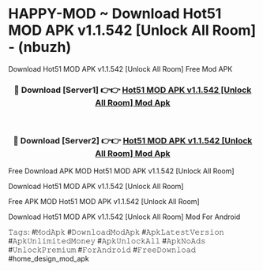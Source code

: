 # HAPPY-MOD ~ Download Hot51 MOD APK v1.1.542 [Unlock All Room] - (nbuzh)
Download Hot51 MOD APK v1.1.542 [Unlock All Room] Free Mod APK

<div align="center">
<h3>🔴 Download [Server1] 👉👉 <a href="https://apk-comot.site?title=Hot51_MOD_APK_v1.1.542_[Unlock_All_Room]">Hot51 MOD APK v1.1.542 [Unlock All Room] Mod Apk</a></h3><br>

<h3>🔴 Download [Server2] 👉👉 <a href="https://apk-comot.site?title=Hot51_MOD_APK_v1.1.542_[Unlock_All_Room]">Hot51 MOD APK v1.1.542 [Unlock All Room] Mod Apk</a></h3>
</div>


Free Download APK MOD Hot51 MOD APK v1.1.542 [Unlock All Room]

Download Hot51 MOD APK v1.1.542 [Unlock All Room] 

Free APK MOD Hot51 MOD APK v1.1.542 [Unlock All Room] 

Download Hot51 MOD APK v1.1.542 [Unlock All Room] Mod For Android

𝚃𝚊𝚐𝚜: #𝙼𝚘𝚍𝙰𝚙𝚔 #𝙳𝚘𝚠𝚗𝚕𝚘𝚊𝚍𝙼𝚘𝚍𝙰𝚙𝚔 #𝙰𝚙𝚔𝙻𝚊𝚝𝚎𝚜𝚝𝚅𝚎𝚛𝚜𝚒𝚘𝚗 #𝙰𝚙𝚔𝚄𝚗𝚕𝚒𝚖𝚒𝚝𝚎𝚍𝙼𝚘𝚗𝚎𝚢 #𝙰𝚙𝚔𝚄𝚗𝚕𝚘𝚌𝚔𝙰𝚕𝚕 #𝙰𝚙𝚔𝙽𝚘𝙰𝚍𝚜 #𝚄𝚗𝚕𝚘𝚌𝚔𝙿𝚛𝚎𝚖𝚒𝚞𝚖 #𝙵𝚘𝚛𝙰𝚗𝚍𝚛𝚘𝚒𝚍 #𝙵𝚛𝚎𝚎𝙳𝚘𝚠𝚗𝚕𝚘𝚊𝚍 #home_design_mod_apk